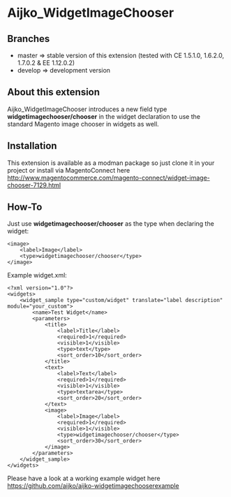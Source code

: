 Aijko_WidgetImageChooser
========================

## Branches

* master => stable version of this extension (tested with CE 1.5.1.0, 1.6.2.0, 1.7.0.2 & EE 1.12.0.2)
* develop => development version

## About this extension

Aijko_WidgetImageChooser introduces a new field type **widgetimagechooser/chooser** in the widget declaration to use the
standard Magento image chooser in widgets as well.

## Installation

This extension is available as a modman package so just clone it in your project or install via MagentoConnect here http://www.magentocommerce.com/magento-connect/widget-image-chooser-7129.html

## How-To

Just use **widgetimagechooser/chooser** as the type when declaring the widget:

    <image>
        <label>Image</label>
        <type>widgetimagechooser/chooser</type>
    </image>


Example widget.xml:

    <?xml version="1.0"?>
    <widgets>
        <widget_sample type="custom/widget" translate="label description" module="your_custom">
            <name>Test Widget</name>
            <parameters>
                <title>
                    <label>Title</label>
                    <required>1</required>
                    <visible>1</visible>
                    <type>text</type>
                    <sort_order>10</sort_order>
                </title>
                <text>
                    <label>Text</label>
                    <required>1</required>
                    <visible>1</visible>
                    <type>textarea</type>
                    <sort_order>20</sort_order>
                </text>
                <image>
                    <label>Image</label>
                    <required>1</required>
                    <visible>1</visible>
                    <type>widgetimagechooser/chooser</type>
                    <sort_order>30</sort_order>
                </image>
            </parameters>
        </widget_sample>
    </widgets>

Please have a look at a working example widget here https://github.com/aijko/aijko-widgetimagechooserexample
